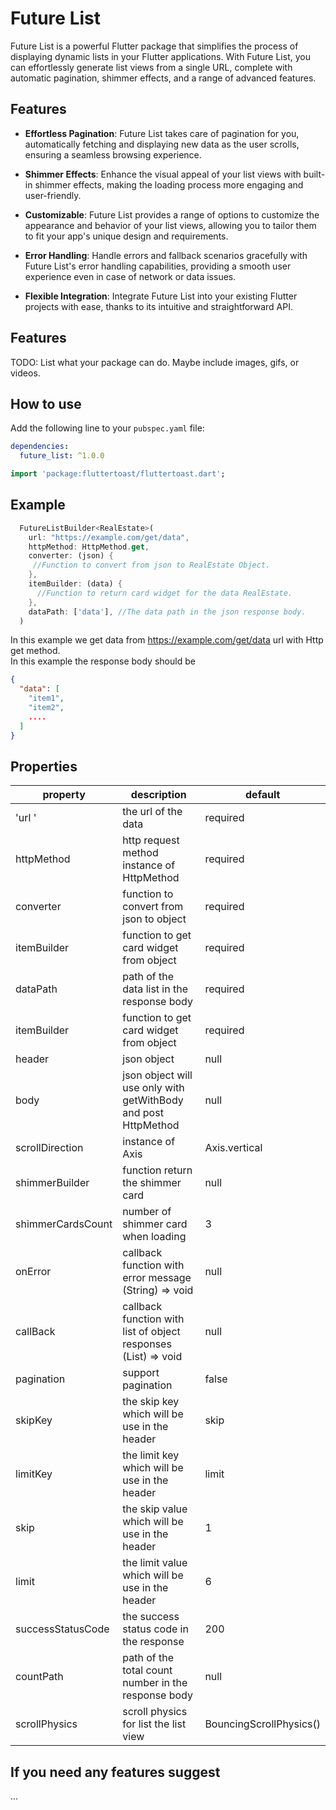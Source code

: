 # Future List

Future List is a powerful Flutter package that simplifies the process of displaying dynamic lists in your Flutter applications. With Future List, you can effortlessly generate list views from a single URL, complete with automatic pagination, shimmer effects, and a range of advanced features.

## Features

- **Effortless Pagination**: Future List takes care of pagination for you, automatically fetching and displaying new data as the user scrolls, ensuring a seamless browsing experience.

- **Shimmer Effects**: Enhance the visual appeal of your list views with built-in shimmer effects, making the loading process more engaging and user-friendly.

- **Customizable**: Future List provides a range of options to customize the appearance and behavior of your list views, allowing you to tailor them to fit your app's unique design and requirements.

- **Error Handling**: Handle errors and fallback scenarios gracefully with Future List's error handling capabilities, providing a smooth user experience even in case of network or data issues.

- **Flexible Integration**: Integrate Future List into your existing Flutter projects with ease, thanks to its intuitive and straightforward API.


## Features

TODO: List what your package can do. Maybe include images, gifs, or videos.

## How to use

Add the following line to your `pubspec.yaml` file:

```yaml
dependencies:
  future_list: ^1.0.0
```


```dart
import 'package:fluttertoast/fluttertoast.dart';
```

## Example

```dart
  FutureListBuilder<RealEstate>(
    url: "https://example.com/get/data",
    httpMethod: HttpMethod.get,
    converter: (json) {
     //Function to convert from json to RealEstate Object.
    },
    itemBuilder: (data) {
      //Function to return card widget for the data RealEstate.
    },
    dataPath: ['data'], //The data path in the json response body.
  )
```
In this example we get data from https://example.com/get/data url 
with Http get method. <br>
In this example the response body should be 
```json
{
  "data": [
    "item1",
    "item2",
    ....
  ]
}
```
## Properties

| property | description | default
|----------| ----------- | -------
| 'url ' | the url of the data | required
| httpMethod | http request method instance of HttpMethod | required
| converter | function to convert from json to object | required
| itemBuilder | function to get card widget from object | required
| dataPath | path of the data list in the response body | required
| itemBuilder | function to get card widget from object | required| 
| header | json object | null| 
| body | json object will use only with getWithBody and post HttpMethod  | null| 
| scrollDirection | instance of Axis | Axis.vertical | 
| shimmerBuilder | function return the shimmer card | null | 
| shimmerCardsCount | number of shimmer card when loading | 3 | 
| onError | callback function with error message <br> (String) => void | null | 
| callBack | callback function with list of object responses  <br> (List<T>) => void | null | 
| pagination | support pagination  | false | 
| skipKey | the skip key which will be use in the header  | skip | 
| limitKey | the limit key which will be use in the header  | limit | 
| skip | the skip value which will be use in the header  | 1 | 
| limit | the limit value which will be use in the header  | 6 | 
| successStatusCode | the success status code in the response  | 200 | 
| countPath | path of the total count number in the response body | null
| scrollPhysics | scroll physics for list the list view | BouncingScrollPhysics()


## If you need any features suggest #
...